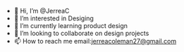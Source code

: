 - 👋 Hi, I’m @JerreaC
- 👀 I’m interested in Desiging 
- 🌱 I’m currently learning product design
- 💞️ I’m looking to collaborate on design projects
- 📫 How to reach me email:jerreacoleman27@gmail.com

<!---
JerreaC/JerreaC is a ✨ special ✨ repository because its `README.md` (this file) appears on your GitHub profile.
You can click the Preview link to take a look at your changes.
--->
